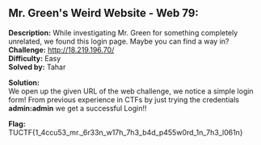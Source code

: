 ## Mr. Green's Weird Website - Web 79:  

**Description:** While investigating Mr. Green for something completely unrelated, we found this login page. Maybe you can find a way in?   
**Challenge:** http://18.219.196.70/  
**Difficulty:** Easy  
**Solved by:** Tahar  

**Solution:**  
We open up the given URL of the web challenge, we notice a simple login form! From previous experience in CTFs by just trying the credentials **admin:admin** we get a successful Login!! 

**Flag:**  
TUCTF{1_4ccu53_mr._6r33n_w17h_7h3_b4d_p455w0rd_1n_7h3_l061n}

